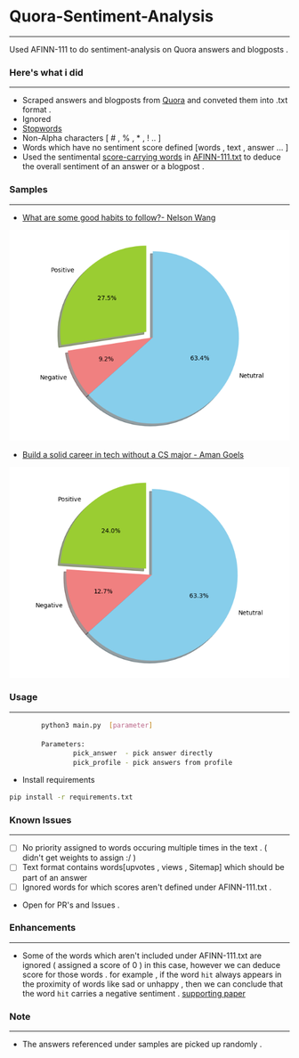 # Quora-Sentiment-Analysis
------------------------------------------

Used AFINN-111 to do sentiment-analysis on Quora answers and blogposts .

### Here's what i did
------------------------------------------
* Scraped answers and blogposts from [Quora](https://www.quora.com)  and conveted them into .txt format .
* Ignored
 * [Stopwords](https://pythonspot.com/en/nltk-stop-words/)
 * Non-Alpha characters [ # , % , * , ! .. ]
 * Words which have no sentiment score defined [words , text , answer  ... ]
* Used the sentimental [score-carrying words](./about_AFINN.txt) in [AFINN-111.txt](./AFINN-111.txt) to deduce the overall sentiment of an answer or a blogpost .


### Samples
------------------------------------------

* [What are some good habits to follow?- Nelson Wang](https://www.quora.com/What-are-some-good-habits-to-follow)
<img src = "pos.png" >

* [Build a solid career in tech without a CS major - Aman Goels](https://amangoel.quora.com/Build-a-solid-career-in-tech-without-a-CS-major)
<img src = "pos2.png" >

### Usage
------------------------------------------

```bash
        python3 main.py  [parameter]

        Parameters:
                pick_answer  - pick answer directly
                pick_profile - pick answers from profile
```

* Install requirements

```bash
pip install -r requirements.txt
```

### Known Issues
------------------------------------------

- [ ] No priority assigned to words occuring multiple times in the text . ( didn't get weights to assign :/ )     
- [ ] Text format contains words[upvotes , views , Sitemap] which should be part of an answer
- [ ] Ignored words for which scores aren't defined under AFINN-111.txt .

* Open for PR's and Issues .

### Enhancements
------------------------------------------

* Some of the words which aren't included under AFINN-111.txt are ignored ( assigned a score of 0 ) in this case, however we can deduce score for those words . for example , if the word `hit` always appears in the proximity of words like sad or unhappy , then we can conclude that the word `hit` carries a negative sentiment . [supporting paper](http://www.cs.cmu.edu/%7Enasmith/papers/oconnor+balasubramanyan+routledge+smith.icwsm10.pdf)


### Note
------------------------------------------

* The answers referenced under samples are picked up randomly  .
